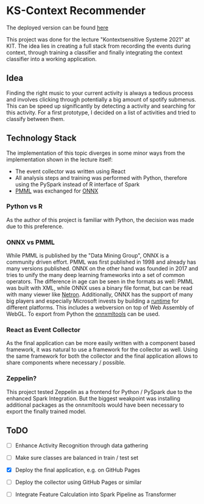 # KS-Context Recommender

The deployed version can be found [here](https://sebimarkgraf.de/spotify-context-recommender/)

This project was done for the lecture "Kontextsensitive Systeme 2021" at KIT.
The idea lies in creating a full stack from recording the events during context, through training a classifier and finally integrating the 
context classifier into a working application.

## Idea
Finding the right music to your current activity is always a tedious process and involves clicking through potentially a big amount of spotify submenus.
This can be speed up significantly by detecting a activity and searching for this activity.
For a first prototype, I decided on a list of activities and tried to classify between them.


## Technology Stack
The implementation of this topic diverges in some minor ways from the implementation shown in the lecture itself:
* The event collector was written using React
* All analysis steps and training was performed with Python, therefore using the PySpark instead of R interface of Spark
* [PMML](http://dmg.org/pmml/pmml-faq.html) was exchanged for [ONNX](https://onnx.ai/)

### Python vs R
As the author of this project is familiar with Python, the decision was made due to this preference.

### ONNX vs PMML
While PMML is published by the "Data Mining Group", ONNX is a community driven effort.
PMML was first published in 1998 and already has many versions published. ONNX on the other hand
was founded in 2017 and tries to unify the many deep learning frameworks into a set of common operators.
The difference in age can be seen in the formats as well: PMML was built with XML, while ONNX uses a binary file format, but
can be read with many viewer like [Netron](https://netron.app/).
Additionally, ONNX has the support of many big players and especially Microsoft invests by building a [runtime](https://github.com/microsoft/onnxruntime) for different platforms. This includes a webversion on top of Web Assembly of WebGL.
To export from Python the [onnxmltools](https://github.com/onnx/onnxmltools) can be used.

### React as Event Collector
As the final application can be more easily written with a component based framework, it was natural to use a framework for the collector as well.
Using the same framework for both the collector and the final application allows to share components where necessary / possible.


### Zeppelin?
This project tested Zeppelin as a frontend for Python / PySpark due to the enhanced Spark Integration.
But the biggest weakpoint was installing additional packages as the onnxmltools would have been necessary to export the finally trained model.


## ToDO
- [ ] Enhance Activity Recognition through data gathering
- [ ] Make sure classes are balanced in train / test set
- [X] Deploy the final application, e.g. on GitHub Pages
- [ ] Deploy the collector using GitHub Pages or similar
- [ ] Integrate Feature Calculation into Spark Pipeline as Transformer

